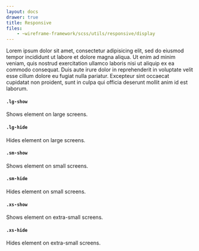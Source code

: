 ```yaml
---
layout: docs
drawer: true
title: Responsive
files:
    - ~wireframe-framework/scss/utils/responsive/display
---
```


Lorem ipsum dolor sit amet, consectetur adipisicing elit, sed do eiusmod tempor incididunt ut labore et dolore magna aliqua. Ut enim ad minim veniam, quis nostrud exercitation ullamco laboris nisi ut aliquip ex ea commodo consequat. Duis aute irure dolor in reprehenderit in voluptate velit esse cillum dolore eu fugiat nulla pariatur. Excepteur sint occaecat cupidatat non proident, sunt in culpa qui officia deserunt mollit anim id est laborum.

#### `.lg-show`

Shows element on large screens.

#### `.lg-hide`

Hides element on large screens.

#### `.sm-show`

Shows element on small screens.

#### `.sm-hide`

Hides element on small screens.

#### `.xs-show`

Shows element on extra-small screens.

#### `.xs-hide`

Hides element on extra-small screens.
